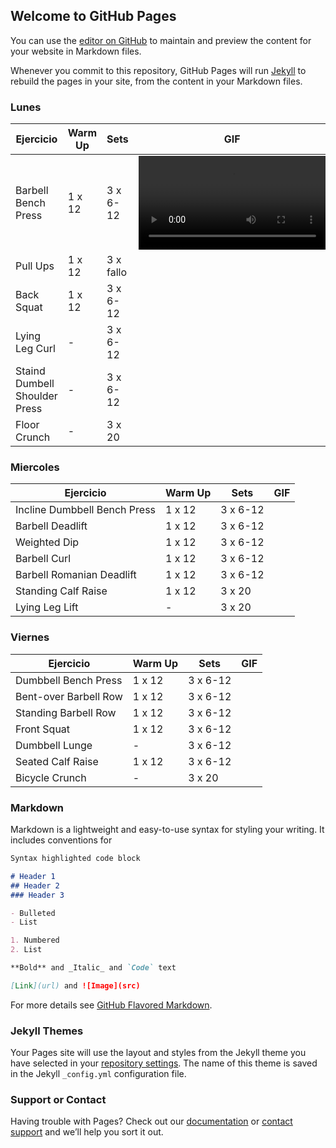 ## Welcome to GitHub Pages

You can use the [editor on GitHub](https://github.com/CRangel99/CRangel99.github.io/edit/main/README.md) to maintain and preview the content for your website in Markdown files.

Whenever you commit to this repository, GitHub Pages will run [Jekyll](https://jekyllrb.com/) to rebuild the pages in your site, from the content in your Markdown files.

### Lunes

Ejercicio | Warm Up | Sets | GIF
------------ | -------------| ------------| ------------|
Barbell Bench Press | 1 x 12 | 3 x 6-12 | ![Video](https://user-images.githubusercontent.com/18605033/137675122-e479315f-a07f-42b2-8e2e-d9ad476d51fa.mp4)
Pull Ups | 1 x 12 | 3 x fallo |
Back Squat | 1 x 12 | 3 x 6-12 |
Lying Leg Curl | - | 3 x 6-12 |
Staind Dumbell Shoulder Press | - | 3 x 6-12 |
Floor Crunch | - | 3 x 20 |

### Miercoles

Ejercicio | Warm Up | Sets | GIF
------------ | -------------| ------------| ------------|
Incline Dumbbell Bench Press | 1 x 12 | 3 x 6-12 |
Barbell Deadlift | 1 x 12 | 3 x 6-12 |
Weighted Dip | 1 x 12 | 3 x 6-12 |
Barbell Curl | 1 x 12 | 3 x 6-12 |
Barbell Romanian Deadlift | 1 x 12 | 3 x 6-12 |
Standing Calf Raise | 1 x 12 | 3 x 20 |
Lying Leg Lift | - | 3 x 20 |

### Viernes

Ejercicio | Warm Up | Sets | GIF
------------ | -------------| ------------| ------------|
Dumbbell Bench Press | 1 x 12 | 3 x 6-12 |
Bent-over Barbell Row | 1 x 12 | 3 x 6-12 |
Standing Barbell Row | 1 x 12 | 3 x 6-12 |
Front Squat | 1 x 12 | 3 x 6-12 |
Dumbbell Lunge | - | 3 x 6-12 |
Seated Calf Raise | 1 x 12 | 3 x 6-12 |
Bicycle Crunch | - | 3 x 20 |

### Markdown

Markdown is a lightweight and easy-to-use syntax for styling your writing. It includes conventions for

```markdown
Syntax highlighted code block

# Header 1
## Header 2
### Header 3

- Bulleted
- List

1. Numbered
2. List

**Bold** and _Italic_ and `Code` text

[Link](url) and ![Image](src)
```

For more details see [GitHub Flavored Markdown](https://guides.github.com/features/mastering-markdown/).

### Jekyll Themes

Your Pages site will use the layout and styles from the Jekyll theme you have selected in your [repository settings](https://github.com/CRangel99/CRangel99.github.io/settings/pages). The name of this theme is saved in the Jekyll `_config.yml` configuration file.

### Support or Contact

Having trouble with Pages? Check out our [documentation](https://docs.github.com/categories/github-pages-basics/) or [contact support](https://support.github.com/contact) and we’ll help you sort it out.
